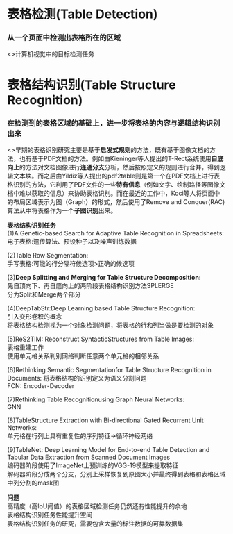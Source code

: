 # 表格检测(Table Detection)
### 从一个页面中检测出表格所在的区域
<>计算机视觉中的目标检测任务  
  

# 表格结构识别(Table Structure Recognition)
### 在检测到的表格区域的基础上，进一步将表格的内容与逻辑结构识别出来
<>早期的表格识别研究主要是基于**启发式规则**的方法，既有基于图像文档的方法，也有基于PDF文档的方法。例如由Kieninger等人提出的T-Rect系统使用**自底向上**的方法对文档图像进行**连通分支**分析，然后按照定义的规则进行合并，得到逻辑文本块。而之后由Yildiz等人提出的pdf2table则是第一个在PDF文档上进行表格识别的方法，它利用了PDF文件的一些**特有信息**（例如文字、绘制路径等图像文档中难以获取的信息）来协助表格识别。而在最近的工作中，Koci等人将页面中的布局区域表示为图（Graph）的形式，然后使用了Remove and Conquer(RAC)算法从中将表格作为一个**子图识别**出来。
  
    
**表格结构识别任务**  
(1)A Genetic-based Search for Adaptive Table Recognition in Spreadsheets:  
电子表格:遗传算法、预设种子以及噪声训练数据  
  
(2)Table Row Segmentation:  
手写表格:可能的行分隔符候选项>正确的候选项  
  
(3)**Deep Splitting and Merging for Table Structure Decomposition:**  
先自顶向下、再自底向上的两阶段表格结构识别方法SPLERGE  
分为Split和Merge两个部分  
  
(4)DeepTabStr:Deep Learning based Table Structure Recognition:  
引入变形卷积的概念  
将表格结构检测视为一个对象检测问题，将表格的行和列当做是要检测的对象  
  
(5)ReS2TIM: Reconstruct SyntacticStructures from Table Images:  
表格重建工作  
使用单元格关系判别网络判断任意两个单元格的相邻关系  
  
(6)Rethinking Semantic Segmentationfor Table Structure Recognition in Documents:
将表格结构的识别定义为语义分割问题  
FCN: Encoder-Decoder  
  
(7)Rethinking Table Recognitionusing Graph Neural Networks:  
GNN  
  
(8)TableStructure Extraction with Bi-directional Gated Recurrent Unit Networks:  
单元格在行列上具有重复性的序列特征->循环神经网络  
  
(9)TableNet: Deep Learning Model for End-to-end Table Detection and Tabular Data Extraction from Scanned Document Images  
编码器阶段使用了ImageNet上预训练的VGG-19模型来提取特征  
解码器阶段分成两个分支，分别上采样恢复到原图大小并最终得到表格和表格区域中列分割的mask图
  
  
**问题**  
高精度（高IoU阈值）的表格区域检测任务仍然还有性能提升的余地  
表格结构识别任务性能提升空间  
表格结构识别任务的研究，需要包含大量的标注数据的可靠数据集  
